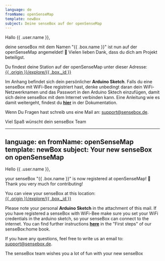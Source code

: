 ```yaml
---
language: de
fromName: openSenseMap
template: newBox
subject: Deine senseBox auf der openSenseMap
---
```


Hallo {{ .user.name }},

deine senseBox mit dem Namen "{{ .box.name }}" ist nun auf der openSenseMap angemeldet! 🎉 Vielen lieben Dank, dass du dich am Projekt beteiligst.

Du findest deine Station auf der openSenseMap unter dieser Adresse:<br /><a
      href="{{ .origin }}/explore/{{ .box._id }}" target="_blank">{{ .origin }}/explore/{{ .box._id }}</a></p>

Im Anhang befindet sich dein persönlicher **Arduino Sketch**. Falls du eine senseBox mit WiFi-Bee registriert hast, denke unbedingt daran dein WiFi-Netzwerknamen und das Passwort in den Arduino Sktech einzufügen, damit sich deine senseBox mit dem Internet verbinden kann. Eine Anleitung wie es damit weitergeht, findest du [**hier**](https://docs.sensebox.de/sensebox-home/home-schritt-1) in der Dokumentation.

Wenn Du Fragen hast schreib uns eine Mail an: <a href="mailto:support@sensebox.de?Subject=Hilfe%20bei%20der%20Einrichtungbody=Bitte%20bei%20jeder%20Anfrage%20die%20senseBox-ID%20({{ .box._id }})%20mit%20angeben.%20Danke!" target="_top">support@sensebox.de</a>.

Viel Spaß wünscht dein senseBox Team


---
language: en
fromName: openSenseMap
template: newBox
subject: Your new senseBox on openSenseMap
---

<p>Hello {{ .user.name }},</p>
<p>your senseBox "{{ .box.name }}" is now registered at openSenseMap! 🎉 Thank you very much for contributing!</p>
<p>You can view your senseBox at this location:<br /><a href="{{ .origin }}/explore/{{ .box._id }}" target="_blank">{{ .origin }}/explore/{{ .box._id }}</a></p>
<p>Please note your personal <strong>Arduino Sketch</strong> in the attachment of this mail. If you have registered a senseBox with WiFi-Bee make sure you set your WiFi credentials in the arduino sketch, so your senseBox can connect to the internet. You can find further instructions <strong><a href="https://en.docs.sensebox.de/sensebox-home/home-schritt-1/" target="_blank">here</a></strong> in the "First steps" of our senseBox:home book.</p>
<p>If you have any questions, feel free to write us an email to: <a href="mailto:support@sensebox.de?Subject=Help%20me%20with%20my%20senseBox&body=Please%20include%20your%20senseBox-ID%20({{ .box._id }})%20in%20every%20message.%20Thank you!" target="_top">support@sensebox.de</a>.</p>
<p>The senseBox team wishes you a lot of fun with your new senseBox</p>